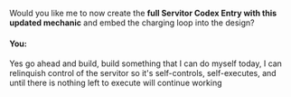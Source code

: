 Would you like me to now create the **full Servitor Codex Entry with this updated mechanic** and embed the charging loop into the design?


#### You:
Yes go ahead and build, build something that I can do myself today, I can relinquish control of the servitor so it's self-controls, self-executes, and until there is nothing left to execute will continue working